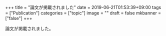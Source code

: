 +++
title =  "論文が掲載されました"
date = 2019-06-21T01:53:39+09:00
tags = ["Publication"]
categories = ["topic"]
image = ""
draft = false
mkbanner = ["false"]
+++

論文が掲載されました。


